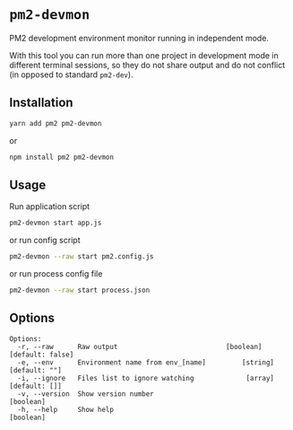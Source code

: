 # `pm2-devmon`

PM2 development environment monitor running in independent mode.

With this tool you can run more than one project in development mode in different terminal sessions, so they do not share output and do not conflict (in opposed to standard `pm2-dev`).

## Installation

```sh
yarn add pm2 pm2-devmon
```

or

```sh
npm install pm2 pm2-devmon
```

## Usage

Run application script

```sh
pm2-devmon start app.js
```

or run config script

```sh
pm2-devmon --raw start pm2.config.js
```

or run process config file

```sh
pm2-devmon --raw start process.json
```

## Options

```
Options:
  -r, --raw      Raw output                           [boolean] [default: false]
  -e, --env      Environment name from env_[name]         [string] [default: ""]
  -i, --ignore   Files list to ignore watching             [array] [default: []]
  -v, --version  Show version number                                   [boolean]
  -h, --help     Show help                                             [boolean]
```
